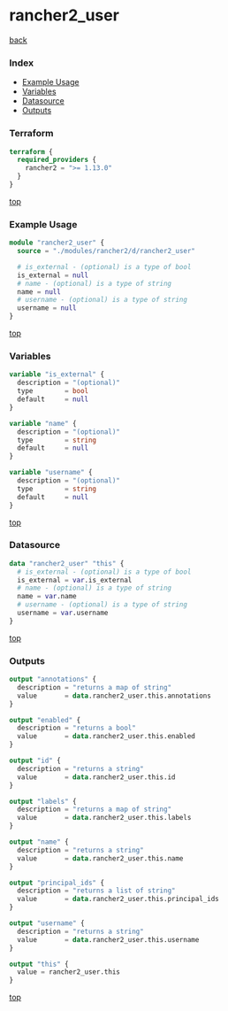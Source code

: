 # rancher2_user

[back](../rancher2.md)

### Index

- [Example Usage](#example-usage)
- [Variables](#variables)
- [Datasource](#datasource)
- [Outputs](#outputs)

### Terraform

```terraform
terraform {
  required_providers {
    rancher2 = ">= 1.13.0"
  }
}
```

[top](#index)

### Example Usage

```terraform
module "rancher2_user" {
  source = "./modules/rancher2/d/rancher2_user"

  # is_external - (optional) is a type of bool
  is_external = null
  # name - (optional) is a type of string
  name = null
  # username - (optional) is a type of string
  username = null
}
```

[top](#index)

### Variables

```terraform
variable "is_external" {
  description = "(optional)"
  type        = bool
  default     = null
}

variable "name" {
  description = "(optional)"
  type        = string
  default     = null
}

variable "username" {
  description = "(optional)"
  type        = string
  default     = null
}
```

[top](#index)

### Datasource

```terraform
data "rancher2_user" "this" {
  # is_external - (optional) is a type of bool
  is_external = var.is_external
  # name - (optional) is a type of string
  name = var.name
  # username - (optional) is a type of string
  username = var.username
}
```

[top](#index)

### Outputs

```terraform
output "annotations" {
  description = "returns a map of string"
  value       = data.rancher2_user.this.annotations
}

output "enabled" {
  description = "returns a bool"
  value       = data.rancher2_user.this.enabled
}

output "id" {
  description = "returns a string"
  value       = data.rancher2_user.this.id
}

output "labels" {
  description = "returns a map of string"
  value       = data.rancher2_user.this.labels
}

output "name" {
  description = "returns a string"
  value       = data.rancher2_user.this.name
}

output "principal_ids" {
  description = "returns a list of string"
  value       = data.rancher2_user.this.principal_ids
}

output "username" {
  description = "returns a string"
  value       = data.rancher2_user.this.username
}

output "this" {
  value = rancher2_user.this
}
```

[top](#index)